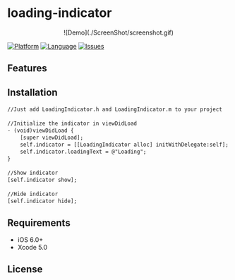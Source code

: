 # loading-indicator
<p align="center">
![Demo](./ScreenShot/screenshot.gif)

[![Platform](http://img.shields.io/badge/platform-ios-blue.svg?style=flat
)](https://developer.apple.com/iphone/index.action)
[![Language](http://img.shields.io/badge/language-Objective--C-brightgreen.svg?style=flat
)](https://developer.apple.com)
[![Issues](https://img.shields.io/github/issues/nghialv/Transporter.svg?style=flat
)](https://github.com/dErangaPrasad/loading-indicator/issues?state=open)

Features
-----

Installation
-----
``` objc
//Just add LoadingIndicator.h and LoadingIndicator.m to your project

//Initialize the indicator in viewDidLoad
- (void)viewDidLoad {
    [super viewDidLoad];
    self.indicator = [[LoadingIndicator alloc] initWithDelegate:self];
    self.indicator.loadingText = @"Loading";
}

//Show indicator
[self.indicator show];

//Hide indicator
[self.indicator hide];
```

Requirements
-----
- iOS 6.0+
- Xcode 5.0

License
-----
